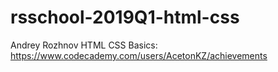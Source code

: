 # rsschool-2019Q1-html-css
Andrey Rozhnov
HTML CSS Basics: https://www.codecademy.com/users/AcetonKZ/achievements
